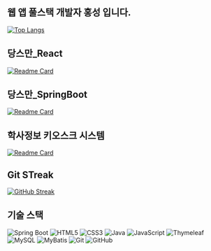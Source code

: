 ## 웹 앱 풀스택 개발자 홍성 입니다.
[![Top Langs](https://github-readme-stats.vercel.app/api/top-langs/?username=tellmebaby&layout=compact)](https://https://github.com/tellmebaby/tellmebaby)
<!--
**tellmebaby/tellmebaby** is a ✨ _special_ ✨ repository because its `README.md` (this file) appears on your GitHub profile.

Here are some ideas to get you started:

- 🔭 I’m currently working on ...
- 🌱 I’m currently learning ...
- 👯 I’m looking to collaborate on ...
- 🤔 I’m looking for help with ...
- 💬 Ask me about ...
- 📫 How to reach me: ...
- 😄 Pronouns: ...
- ⚡ Fun fact: ...
-->
## 당스만_React
[![Readme Card](https://github-readme-stats.vercel.app/api/pin/?username=tellmebaby&repo=TJE_REACT_STARMAKERS)](https://github.com/tellmebaby/TJE_REACT_STARMAKERS.git)

## 당스만_SpringBoot
[![Readme Card](https://github-readme-stats.vercel.app/api/pin/?username=tellmebaby&repo=TJE_STARMAKERS)](https://github.com/tellmebaby/TJE_STARMAKERS.git)
## 학사정보 키오스크 시스템
[![Readme Card](https://github-readme-stats.vercel.app/api/pin/?username=JongsikLEE01&repo=theJoeunUniversity)](https://github.com/JongsikLEE01/theJoeunUniversity.git)

## Git STreak
[![GitHub Streak](https://streak-stats.demolab.com?user=tellmebaby&theme=github-light&hide_border=true&border_radius=20&locale=ko&date_format=%5BY.%5Dn.j)](https://git.io/streak-stats)


## 기술 스택
![Spring Boot](https://img.shields.io/badge/Spring%20Boot-6DB33F?style=for-the-badge&logo=spring-boot&logoColor=white)
![HTML5](https://img.shields.io/badge/HTML5-E34F26?style=for-the-badge&logo=html5&logoColor=white)
![CSS3](https://img.shields.io/badge/CSS3-1572B6?style=for-the-badge&logo=css3&logoColor=white)
![Java](https://img.shields.io/badge/Java-007396?style=for-the-badge&logo=java&logoColor=white)
![JavaScript](https://img.shields.io/badge/JavaScript-F7DF1E?style=for-the-badge&logo=javascript&logoColor=black)
![Thymeleaf](https://img.shields.io/badge/Thymeleaf-005F0F?style=for-the-badge&logo=thymeleaf&logoColor=white)
![MySQL](https://img.shields.io/badge/MySQL-4479A1?style=for-the-badge&logo=mysql&logoColor=white)
![MyBatis](https://img.shields.io/badge/MyBatis-000000?style=for-the-badge&logo=mybatis&logoColor=white)
![Git](https://img.shields.io/badge/Git-F05032?style=for-the-badge&logo=git&logoColor=white)
![GitHub](https://img.shields.io/badge/GitHub-181717?style=for-the-badge&logo=github&logoColor=white)




